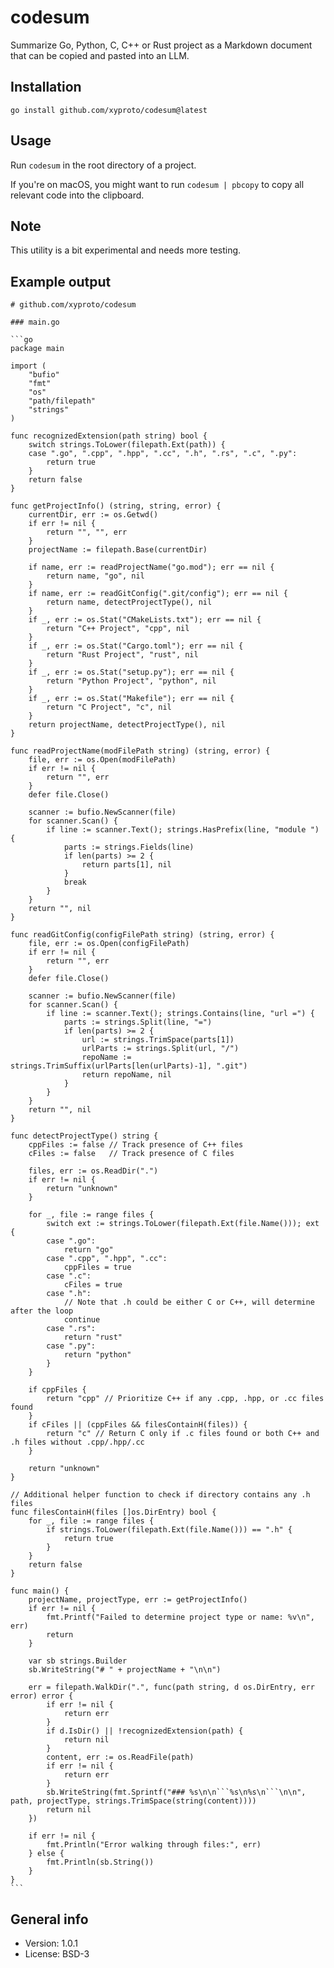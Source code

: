 # codesum

Summarize Go, Python, C, C++ or Rust project as a Markdown document that can be copied and pasted into an LLM.

## Installation

    go install github.com/xyproto/codesum@latest

## Usage

Run `codesum` in the root directory of a project.

If you're on macOS, you might want to run `codesum | pbcopy` to copy all relevant code into the clipboard.

## Note

This utility is a bit experimental and needs more testing.

## Example output

````
# github.com/xyproto/codesum

### main.go

```go
package main

import (
    "bufio"
    "fmt"
    "os"
    "path/filepath"
    "strings"
)

func recognizedExtension(path string) bool {
    switch strings.ToLower(filepath.Ext(path)) {
    case ".go", ".cpp", ".hpp", ".cc", ".h", ".rs", ".c", ".py":
        return true
    }
    return false
}

func getProjectInfo() (string, string, error) {
    currentDir, err := os.Getwd()
    if err != nil {
        return "", "", err
    }
    projectName := filepath.Base(currentDir)

    if name, err := readProjectName("go.mod"); err == nil {
        return name, "go", nil
    }
    if name, err := readGitConfig(".git/config"); err == nil {
        return name, detectProjectType(), nil
    }
    if _, err := os.Stat("CMakeLists.txt"); err == nil {
        return "C++ Project", "cpp", nil
    }
    if _, err := os.Stat("Cargo.toml"); err == nil {
        return "Rust Project", "rust", nil
    }
    if _, err := os.Stat("setup.py"); err == nil {
        return "Python Project", "python", nil
    }
    if _, err := os.Stat("Makefile"); err == nil {
        return "C Project", "c", nil
    }
    return projectName, detectProjectType(), nil
}

func readProjectName(modFilePath string) (string, error) {
    file, err := os.Open(modFilePath)
    if err != nil {
        return "", err
    }
    defer file.Close()

    scanner := bufio.NewScanner(file)
    for scanner.Scan() {
        if line := scanner.Text(); strings.HasPrefix(line, "module ") {
            parts := strings.Fields(line)
            if len(parts) >= 2 {
                return parts[1], nil
            }
            break
        }
    }
    return "", nil
}

func readGitConfig(configFilePath string) (string, error) {
    file, err := os.Open(configFilePath)
    if err != nil {
        return "", err
    }
    defer file.Close()

    scanner := bufio.NewScanner(file)
    for scanner.Scan() {
        if line := scanner.Text(); strings.Contains(line, "url =") {
            parts := strings.Split(line, "=")
            if len(parts) >= 2 {
                url := strings.TrimSpace(parts[1])
                urlParts := strings.Split(url, "/")
                repoName := strings.TrimSuffix(urlParts[len(urlParts)-1], ".git")
                return repoName, nil
            }
        }
    }
    return "", nil
}

func detectProjectType() string {
    cppFiles := false // Track presence of C++ files
    cFiles := false   // Track presence of C files

    files, err := os.ReadDir(".")
    if err != nil {
        return "unknown"
    }

    for _, file := range files {
        switch ext := strings.ToLower(filepath.Ext(file.Name())); ext {
        case ".go":
            return "go"
        case ".cpp", ".hpp", ".cc":
            cppFiles = true
        case ".c":
            cFiles = true
        case ".h":
            // Note that .h could be either C or C++, will determine after the loop
            continue
        case ".rs":
            return "rust"
        case ".py":
            return "python"
        }
    }

    if cppFiles {
        return "cpp" // Prioritize C++ if any .cpp, .hpp, or .cc files found
    }
    if cFiles || (cppFiles && filesContainH(files)) {
        return "c" // Return C only if .c files found or both C++ and .h files without .cpp/.hpp/.cc
    }

    return "unknown"
}

// Additional helper function to check if directory contains any .h files
func filesContainH(files []os.DirEntry) bool {
    for _, file := range files {
        if strings.ToLower(filepath.Ext(file.Name())) == ".h" {
            return true
        }
    }
    return false
}

func main() {
    projectName, projectType, err := getProjectInfo()
    if err != nil {
        fmt.Printf("Failed to determine project type or name: %v\n", err)
        return
    }

    var sb strings.Builder
    sb.WriteString("# " + projectName + "\n\n")

    err = filepath.WalkDir(".", func(path string, d os.DirEntry, err error) error {
        if err != nil {
            return err
        }
        if d.IsDir() || !recognizedExtension(path) {
            return nil
        }
        content, err := os.ReadFile(path)
        if err != nil {
            return err
        }
        sb.WriteString(fmt.Sprintf("### %s\n\n```%s\n%s\n```\n\n", path, projectType, strings.TrimSpace(string(content))))
        return nil
    })

    if err != nil {
        fmt.Println("Error walking through files:", err)
    } else {
        fmt.Println(sb.String())
    }
}
```
````

## General info

* Version: 1.0.1
* License: BSD-3
